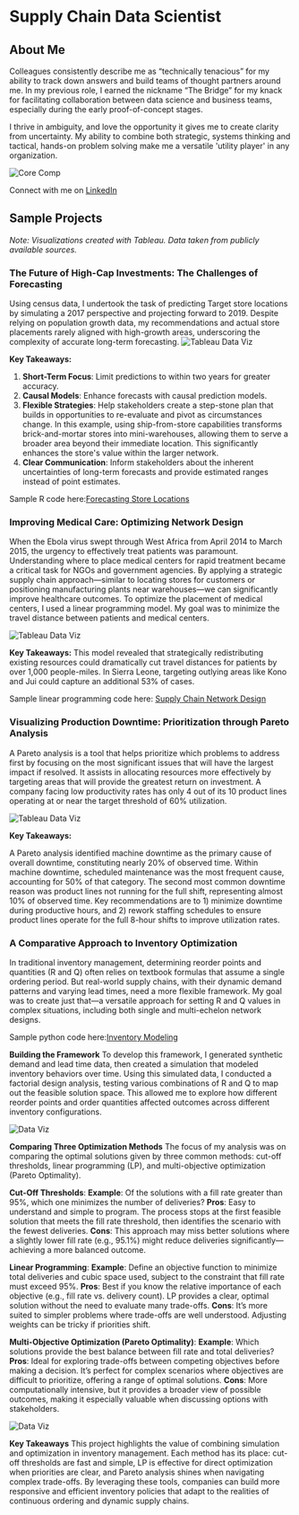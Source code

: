 # Supply Chain Data Scientist 

## About Me

Colleagues consistently describe me as “technically tenacious” for my ability to track down answers and build teams of thought partners around me. In my previous role, I earned the nickname “The Bridge” for my knack for facilitating collaboration between data science and business teams, especially during the early proof-of-concept stages.

I thrive in ambiguity, and love the opportunity it gives me to create clarity from uncertainty. My ability to combine both strategic, systems thinking and tactical, hands-on problem solving make me a versatile 'utility player' in any organization.

![Core Comp](./assets/CoreCompetencies.png)


Connect with me on [LinkedIn](https://www.linkedin.com/in/cecilia-o-donnell/)

## Sample Projects

_Note: Visualizations created with Tableau. Data taken from publicly available sources._

### The Future of High-Cap Investments: The Challenges of Forecasting

Using census data, I undertook the task of predicting Target store locations by simulating a 2017 perspective and projecting forward to 2019. Despite relying on population growth data, my recommendations and actual store placements rarely aligned with high-growth areas, underscoring the complexity of accurate long-term forecasting.
![Tableau Data Viz](./assets/TableauMapsSmall.png)

**Key Takeaways:**

1. **Short-Term Focus**: Limit predictions to within two years for greater accuracy.
2. **Causal Models**: Enhance forecasts with causal prediction models.
3. **Flexible Strategies**: Help stakeholders create a step-stone plan that builds in opportunities to re-evaluate and pivot as circumstances change. In this example, using ship-from-store capabilities transforms brick-and-mortar stores into mini-warehouses, allowing them to serve a broader area beyond their immediate location. This significantly enhances the store's value within the larger network.
4. **Clear Communication**: Inform stakeholders about the inherent uncertainties of long-term forecasts and provide estimated ranges instead of point estimates.

Sample R code here:[Forecasting Store Locations](https://github.com/cc-odonnell/misc/blob/main/store_locations.R)


### Improving Medical Care: Optimizing Network Design

When the Ebola virus swept through West Africa from April 2014 to March 2015, the urgency to effectively treat patients was paramount. Understanding where to place medical centers for rapid treatment became a critical task for NGOs and government agencies. By applying a strategic supply chain approach—similar to locating stores for customers or positioning manufacturing plants near warehouses—we can significantly improve healthcare outcomes. To optimize the placement of medical centers, I used a linear programming model. My goal was to minimize the travel distance between patients and medical centers. 

![Tableau Data Viz](./assets/TableauTimelineSmall.png)

**Key Takeaways:**
This model revealed that strategically redistributing existing resources could dramatically cut travel distances for patients by over 1,000 people-miles. In Sierra Leone, targeting outlying areas like Kono and Jui could capture an additional 53% of cases.

Sample linear programming code here: [Supply Chain Network Design](https://github.com/cc-odonnell/misc/blob/main/medical_center_locations.R)

### Visualizing Production Downtime: Prioritization through Pareto Analysis

A Pareto analysis is a tool that helps prioritize which problems to address first by focusing on the most significant issues that will have the largest impact if resolved. It assists in allocating resources more effectively by targeting areas that will provide the greatest return on investment. A company facing low productivity rates has only 4 out of its 10 product lines operating at or near the target threshold of 60% utilization.

![Tableau Data Viz](./assets/TableauBarChartsSmall.png)

**Key Takeaways:**

A Pareto analysis identified machine downtime as the primary cause of overall downtime, constituting nearly 20% of observed time. Within machine downtime, scheduled maintenance was the most frequent cause, accounting for 50% of that category. The second most common downtime reason was product lines not running for the full shift, representing almost 10% of observed time. Key recommendations are to 1) minimize downtime during productive hours, and 2) rework staffing schedules to ensure product lines operate for the full 8-hour shifts to improve utilization rates.

### A Comparative Approach to Inventory Optimization

In traditional inventory management, determining reorder points and quantities (R and Q) often relies on textbook formulas that assume a single ordering period. But real-world supply chains, with their dynamic demand patterns and varying lead times, need a more flexible framework. My goal was to create just that—a versatile approach for setting R and Q values in complex situations, including both single and multi-echelon network designs.

Sample python code here:[Inventory Modeling](https://github.com/cc-odonnell/im_model)


**Building the Framework**
To develop this framework, I generated synthetic demand and lead time data, then created a simulation that modeled inventory behaviors over time. Using this simulated data, I conducted a factorial design analysis, testing various combinations of R and Q to map out the feasible solution space. This allowed me to explore how different reorder points and order quantities affected outcomes across different inventory configurations.

![Data Viz](./assets/CompareRandQOutcomes.png)

**Comparing Three Optimization Methods**
The focus of my analysis was on comparing the optimal solutions given by three common methods: cut-off thresholds, linear programming (LP), and multi-objective optimization (Pareto Optimality).

**Cut-Off Thresholds**:
**Example**: Of the solutions with a fill rate greater than 95%, which one minimizes the number of deliveries?
**Pros**: Easy to understand and simple to program. The process stops at the first feasible solution that meets the fill rate threshold, then identifies the scenario with the fewest deliveries.
**Cons**: This approach may miss better solutions where a slightly lower fill rate (e.g., 95.1%) might reduce deliveries significantly—achieving a more balanced outcome.

**Linear Programming**:
**Example**: Define an objective function to minimize total deliveries and cubic space used, subject to the constraint that fill rate must exceed 95%.
**Pros**: Best if you know the relative importance of each objective (e.g., fill rate vs. delivery count). LP provides a clear, optimal solution without the need to evaluate many trade-offs.
**Cons**: It’s more suited to simpler problems where trade-offs are well understood. Adjusting weights can be tricky if priorities shift.

**Multi-Objective Optimization (Pareto Optimality)**:
**Example**: Which solutions provide the best balance between fill rate and total deliveries?
**Pros**: Ideal for exploring trade-offs between competing objectives before making a decision. It’s perfect for complex scenarios where objectives are difficult to prioritize, offering a range of optimal solutions.
**Cons**: More computationally intensive, but it provides a broader view of possible outcomes, making it especially valuable when discussing options with stakeholders.

![Data Viz](./assets/ExampleParetoFrontier.png)

**Key Takeaways**
This project highlights the value of combining simulation and optimization in inventory management. Each method has its place: cut-off thresholds are fast and simple, LP is effective for direct optimization when priorities are clear, and Pareto analysis shines when navigating complex trade-offs. By leveraging these tools, companies can build more responsive and efficient inventory policies that adapt to the realities of continuous ordering and dynamic supply chains.

